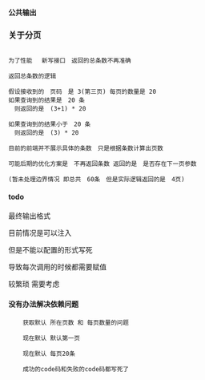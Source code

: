 ####  公共输出

### 关于分页
```

为了性能　 新写接口　返回的总条数不再准确

返回总条数的逻辑

假设接收到的　页码　是 3(第三页) 每页的数量是 20
如果查询到的结果是　20 条
　则返回的是　(3+1) * 20

如果查询到的结果小于　20 条
　则返回的是　(3) * 20  

目前的前端并不展示具体的条数　只是根据条数计算出页数

可能后期的优化方案是　不再返回条数 返回的是　是否存在下一页参数

(暂未处理边界情况 即总共　60条　但是实际逻辑返回的是　4页)

```


####  todo

最终输出格式

目前情况是可以注入

但是不能以配置的形式写死

导致每次调用的时候都需要赋值　

较繁琐 需要考虑


####  没有办法解决依赖问题  

```
    获取默认 所在页数 和 每页数量的问题 
    
    现在默认 默认第一页

    现在默认 每页20条
    
    成功的code码和失败的code码都写死了
```


